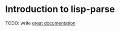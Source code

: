 # Introduction to lisp-parse

TODO: write [great documentation](http://jacobian.org/writing/what-to-write/)
